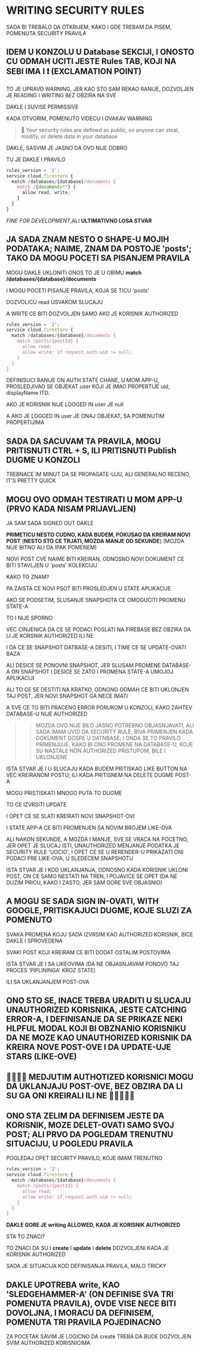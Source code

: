 # WRITING SECURITY RULES

SADA BI TREBALO DA OTKRIJEM, KAKO I GDE TREBAM DA PISEM, POMENUTA SECURITY PRAVILA

## IDEM U KONZOLU U Database SEKCIJI, I ONOSTO CU ODMAH UCITI JESTE Rules TAB, KOJI NA SEBI IMA I :heavy_exclamation_mark: (EXCLAMATION POINT)

TO JE UPRAVO WARNING, JER KAO STO SAM REKAO RANIJE, DOZVOLJEN JE READING I WRITING BEZ OBZIRA NA SVE

DAKLE I SUVISE PERMISSIVE

KADA OTVORIM, POMENUTO VIDECU I OVAKAV WARNING

> :small_red_triangle: Your security rules are defined as public, so anyone can steal, modify, or delete data in your database

DAKLE, SASVIM JE JASNO DA OVO NIJE DOBRO

TU JE DAKLE I PRAVILO

```javascript
rules_version = '2';
service cloud.firestore {
  match /databases/{database}/documents {
    match /{document=**} {
      allow read, write;
    }
  }
}
```

*FINE FOR DEVELOPMENT*,ALI **ULTIMATIVNO LOSA STVAR**

## JA SADA ZNAM NESTO O SHAPE-U MOJIH PODATAKA; NAIME, ZNAM DA POSTOJE 'posts'; TAKO DA MOGU POCETI SA PISANJEM PRAVILA

MOGU DAKLE UKLONITI ONOS TO JE U OBIMU **match /databases/{database}/documents**

I MOGU POCETI PISANJE PRAVILA, KOJA SE TICU 'posts'

DOZVOLICU read USVAKOM SLUCAJU

A WRITE CE BITI DOZVOLJEN SAMO AKO JE KORISNIK AUTHORIZED

```javascript
rules_version = '2';
service cloud.firestore {
  match /databases/{database}/documents {
    match /posts/{postId} {
      allow read;
      allow write: if request.auth.uid != null;
    }
  }
}
```

DEFINISUCI RANIJE ON AUTH STATE CHANE, U MOM APP-U, PROSLEDJIVAO SE OBJEKAT user KOJI JE IMAO PROPERTIJE uid, displayName ITD.

AKO JE KORISNIK NIJE LOOGED IN user JE null

A AKO JE LOGGED IN user JE ONAJ OBJEKAT, SA POMENUTIM PROPERTIJIMA

## SADA DA SACUVAM TA PRAVILA, MOGU PRITISNUTI CTRL + S, ILI PRITISNUTI Publish DUGME U KONZOLI

TREBNACE IM MINUT DA SE PROPAGATE-UJU, ALI GENERALNO RECENO, IT'S PRETTY QUICK

## MOGU OVO ODMAH TESTIRATI U MOM APP-U (PRVO KADA NISAM PRIJAVLJEN)

JA SAM SADA SIGNED OUT DAKLE

**PRIMETICU NESTO CUDNO, KADA BUDEM, POKUSAO DA KREIRAM NOVI POST** (**NESTO STO CE TRJATI, MOZDA MANJE OD SEKUNDE**) (MOZDA NIJE BITNO ALI DA IPAK POMENEM)

NOVI POST CVE NAIME BITI KREIRAN, ODNOSNO NOVI DOKUMENT CE BITI STAVLJEN U 'posts' KOLEKCIJU

KAKO TO ZNAM?

PA ZAISTA CE NOVI PSOT BITI PROSLEDJEN U STATE APLIKACIJE

AKO SE PODSETIM, SLUSANJE SNAPSHOTA CE OMOGUCITI PROMENU STATE-A

TO I NIJE SPORNO

VEC CINJENICA DA CE SE PODACI POSLATI NA FIREBASE BEZ OBZIRA DA LI JE KORSNIK AUTHORIZED ILI NE

I DA CE SE SNAPSHOT DATBASE-A DESITI, I TIME CE SE UPDATE-OVATI BAZA

ALI DESICE SE PONOVNI SNAPSHOT, JER SLUSAM PROMENE DATABASE-A ON SNAPSHOT I DESICE SE ZATO I PROMENA STATE-A  UMOJOJ APLIKACIJI

ALI TO CE SE DESTITI NA KRATKO, ODNONO ODMAH CE BITI UKLONJEN TAJ POST, JER NOVI SNAPSHOT GA NECE IMATI

A SVE CE TO BITI PRACENO ERROR PORUKOM U KONZOLI, KAKO ZAHTEV DATABASE-U NIJE AUTHORIZED

>> MOZDA OVO NIJE BILO JASNO POTREBNO OBJASNJAVATI, ALI SADA IMAM UVID DA SECURITY RULE, BIVA PRIMENJEN KADA DOKUMENT DOSPE U DATNBASE; I ONDA SE TO PRAVILO PRIMENJUJE, KAKO BI ONO PROMENE NA DATABASE-U, KOJE SU NASTALE NON AUTHORIZED PRISTUPOM, BILE I UKLONJENE

ISTA STVAR JE I U SLUCAJU KADA BUDEM PRITISKAO LIKE BUTTON NA VEC KREIRANOM POSTU; ILI KADA PRITISNEM NA DELETE DUGME POST-A

MOGU PRISTISKATI MNOGO PUTA TO DUGME

TO CE IZVRSITI UPDATE

I OPET CE SE SLATI KREIRATI NOVI SNAPSHOT-OVI

I STATE APP-A CE BITI PROMENJEN SA NOVIM BROJEM LIKE-OVA

ALI NAKON SEKUNDE, A MOZDA I MANJE, SVE SE VRACA NA POCETNO, JER OPET JE SLUCAJ ISTI, UNAUTHORIZED MENJANJE PODATKA JE SECURITY RULE 'UOCIO', I OPET CE SE U RERENDER-U PRIKAZATI ONI PODACI PRE LIKE-OVA, U SLEDECEM SNAPSHOTU

ISTA STVAR JE I KOD UKLANJANJA, ODNOSNO KADA KORISNIK UKLONI POST, ON CE SAMO NESTATI NA TREN, I POJAVICE SE OPET (DA NE DUZIM PRICU, KAKO I ZASTO, JER SAM GORE SVE OBJASNIO)

## A MOGU SE SADA SIGN IN-OVATI, WITH GOOGLE, PRITISKAJUCI DUGME, KOJE SLUZI ZA POMENUTO

SVAKA PROMENA KOJU SADA IZVRSIM KAO AUTHORIZED KORISNIK, BICE DAKLE I SPROVEDENA

SVAKI POST KOJI KREIRAM CE BITI DODAT OSTALIM POSTOVIMA

ISTA STVAR JE I SA LIKEOVIMA (DA NE OBJASNJAVAM PONOVO TAJ PROCES 'PIPLININGA' KROZ STATE)

ILI SA UKLANJANJEM POST-OVA

## ONO STO SE, INACE TREBA URADITI U SLUCAJU UNAUTHORIZED KORISNIKA, JESTE CATCHING ERROR-A, I DEFINISANJE DA SE PRIKAZE NEKI HLPFUL MODAL KOJI BI OBZNANIO KORISNIKU DA NE MOZE KAO UNAUTHORIZED KORISNIK DA KREIRA NOVE POST-OVE I DA UPDATE-UJE STARS (LIKE-OVE)

## :mega::mega::mega::mega: MEDJUTIM AUTHOTIZED KORISNICI MOGU DA UKLANJAJU POST-OVE, BEZ OBZIRA DA LI SU GA ONI KREIRALI ILI NE :mega::mega::mega::mega::mega:

## ONO STA ZELIM DA DEFINISEM JESTE DA KORISNIK, MOZE DELET-OVATI SAMO SVOJ POST; ALI PRVO DA POGLEDAM TRENUTNU SITUACIJU, U POGLEDU PRAVILA

POGLEDAJ OPET SECURITY PRAVILO, KOJE IMAM TRENUTNO

```javascript
rules_version = '2';
service cloud.firestore {
  match /databases/{database}/documents {
    match /posts/{postId} {
      allow read;
      allow write: if request.auth.uid != null;
    }
  }
}
```

**DAKLE GORE JE writing ALLOWED, KADA JE KORISNIK AUTHORIZED**

STA TO ZNACI?

TO ZNACI DA SU I **create** I **update** I **delete** DOZVOLJENI KADA JE KORISNIK AUTHORIZED

SADA JE SITUACIJA KOD DEFINISANJA PRAVILA, MALO TRICKY

## DAKLE UPOTREBA write, KAO 'SLEDGEHAMMER-A' (ON DEFINISE SVA TRI POMENUTA PRAVILA), OVDE VISE NECE BITI DOVOLJNA, I MORACU DA DEFINISEM, POMENUTA TRI PRAVILA POJEDINACNO

ZA POCETAK SAVIM JE LOGICNO DA create TREBA DA BUDE DOZVOLJEN SVIM AUTHORIZED KORISNICIMA